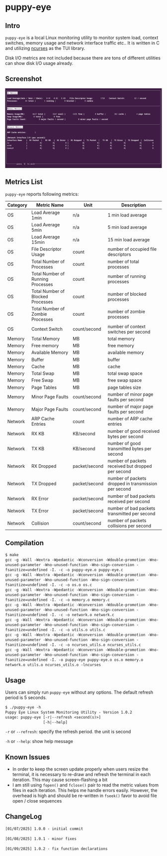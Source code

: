 # puppy-eye

## Intro

`puppy-eye` is a local Linux monitoring utility to monitor system load, context switches, memory usage and network interface traffic etc.. It is written in C and utilizing [ncurses](https://invisible-island.net/ncurses/) as the TUI library.

Disk I/O metrics are not included because there are tons of different utilities can show disk I/O usage already.

## Screenshot

![](screenshots/puppy-eye.png)

## Metrics List

`puppy-eye` reports following metrics:

| Category | Metric Name | Unit | Description |
| --- | --- | --- | --- |
| OS | Load Average 1min | n/a | 1 min load average |
| OS | Load Average 5min | n/a | 5 min load average |
| OS | Load Average 15min | n/a | 15 min load average |
| OS | File Descriptor Usage | count | number of occupied file descriptors |
| OS | Total Number of Processes | count | number of total processes |
| OS | Total Number of Running Processes | count | number of running processes |
| OS | Total Number of Blocked Processes | count | number of blocked processes |
| OS | Total Number of Zombie Processes | count | number of zombie processes |
| OS | Context Switch | count/second | number of context switches per second |
| Memory | Total Memory | MB | total memory |
| Memory | Free memory | MB | free memory |
| Memory | Available Memory | MB | available memory |
| Memory | Buffer | MB | buffer |
| Memory | Cache | MB | cache |
| Memory | Total Swap | MB | total swap space |
| Memory | Free Swap | MB | free swap space |
| Memory | Page Tables | MB | page tables size |
| Memory | Minor Page Faults | count/second | number of minor page faults per second |
| Memory | Major Page Faults | count/second | number of major page faults per second |
| Network | ARP Cache Entries | count | number of ARP cache entries |
| Network | RX KB | KB/second | number of good received bytes per second |
| Network | TX KB | KB/second | number of good transmitted bytes per second |
| Network | RX Dropped | packet/second | number of packets received but dropped per second |
| Network | TX Dropped | packet/second | number of packets dropped in transmission per second |
| Network | RX Error | packet/second | number of bad packets received per second |
| Network | TX Error | packet/second | number of bad packets transmitted per second |
| Network | Collision | count/second | number of packets collisions per second |

## Compilation

```
$ make
gcc -g -Wall -Wextra -Wpedantic -Wconversion -Wdouble-promotion -Wno-unused-parameter -Wno-unused-function -Wno-sign-conversion -fsanitize=undefined -I. -c -o puppy-eye.o puppy-eye.c
gcc -g -Wall -Wextra -Wpedantic -Wconversion -Wdouble-promotion -Wno-unused-parameter -Wno-unused-function -Wno-sign-conversion -fsanitize=undefined -I. -c -o os.o os.c
gcc -g -Wall -Wextra -Wpedantic -Wconversion -Wdouble-promotion -Wno-unused-parameter -Wno-unused-function -Wno-sign-conversion -fsanitize=undefined -I. -c -o memory.o memory.c
gcc -g -Wall -Wextra -Wpedantic -Wconversion -Wdouble-promotion -Wno-unused-parameter -Wno-unused-function -Wno-sign-conversion -fsanitize=undefined -I. -c -o network.o network.c
gcc -g -Wall -Wextra -Wpedantic -Wconversion -Wdouble-promotion -Wno-unused-parameter -Wno-unused-function -Wno-sign-conversion -fsanitize=undefined -I. -c -o utils.o utils.c
gcc -g -Wall -Wextra -Wpedantic -Wconversion -Wdouble-promotion -Wno-unused-parameter -Wno-unused-function -Wno-sign-conversion -fsanitize=undefined -I. -c -o ncurses_utils.o ncurses_utils.c
gcc -g -Wall -Wextra -Wpedantic -Wconversion -Wdouble-promotion -Wno-unused-parameter -Wno-unused-function -Wno-sign-conversion -fsanitize=undefined -I. -o puppy-eye puppy-eye.o os.o memory.o network.o utils.o ncurses_utils.o -lncurses
```

## Usage

Users can simply run `puppy-eye` without any options. The default refresh period is 5 seconds.

```
$ ./puppy-eye -h
Puppy Eye Linux System Monitoring Utility - Version 1.0.2
usage: puppy-eye [-r|--refresh <second(s)>]
                 [-h|--help]
```

`-r` or `--refresh`: specify the refresh period. the unit is second

`-h` or `--help`: show help message

## Known Issues

* In order to keep the screen update properly when users resize the terminal, it is necessary to re-draw and refresh the terminal in each iteration. This may cause screen-flashing a bit
* I am still using `fopen()` and `fclose()` pair to read the metric values from files in each iteration. This helps me handle errors easily. However, the overhead is high and should be re-written in `fseek()` favor to avoid file open / close sequences

## ChangeLog

```
[01/07/2025] 1.0.0 - initial commit

[01/08/2025] 1.0.1 - minor fixes

[01/09/2025] 1.0.2 - fix function declarations
```
